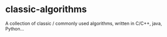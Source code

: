 # classic-algorithms
A collection of classic / commonly used algorithms, written in C/C++, java, Python...
